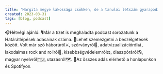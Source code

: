 ```yaml
---
title: 'Hargita megye lakossága csökken, de a tanulói létszám gyarapodik'
created: 2023-03-31
tags: [blog, podcast]
---
```


🎧Hétvégi ajánló.
🎙Már a tízet is meghaladta podcast sorozatunk a Határátlépések adásainak száma.
💬Lehet szemezgetni a beszélgetések között. Volt már szó háborúról⚔️, szórványról👥, adatvizualizációról📊, lakodalmas rock and rollról🤘, kisebbségvédelemről⚖️, diaszpóráról🌎, magyar nyelvről🇹🇯, utazásról🗺.
🔎Az összes adás elérhető a honlapunkon és Spotifyon.

<script>
  import { Spotify } from 'sveltekit-embed'
</script>

<br />

<Spotify spotifyLink="show/2lkg5vMtEinrFI8uBYNJsd" width="100%" />
